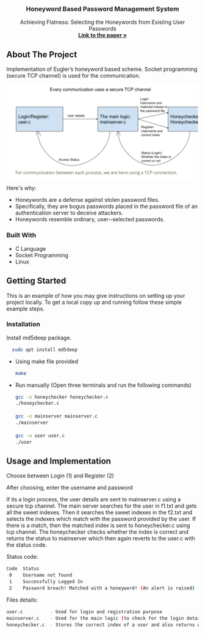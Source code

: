 <!-- PROJECT LOGO -->
<br />
<p align="center">
  <h3 align="center">Honeyword Based Password Management System</h3>

  <p align="center">
    Achieving Flatness: Selecting the Honeywords from Existing User Passwords
    <br />
    <a href="https://ieeexplore.ieee.org/document/7047759/"><strong>Link to the paper »</strong></a>
  </p>
</p>



<!-- ABOUT THE PROJECT -->
## About The Project

Implementation of Eugler’s honeyword based scheme. Socket programming (secure TCP channel) is used for the communication.

[![Product Name Screen Shot][product-screenshot]]()

Here's why:
* Honeywords are a defense against stolen password files.
* Specifically, they are bogus passwords placed in the password file of an authentication server to deceive attackers.
* Honeywords resemble ordinary, user-‐selected passwords.


### Built With

* C Language
* Socket Programming
* Linux



<!-- GETTING STARTED -->
## Getting Started

This is an example of how you may give instructions on setting up your project locally.
To get a local copy up and running follow these simple example steps.

### Installation

Install md5deep package.
```sh
  sudo apt install md5deep
```
* Using make file provided
  ```sh
  make
  ```
* Run manually (Open three terminals and run the following commands)
  ```sh
  gcc -o honeychecker honeychecker.c
  ./honeychecker.c
  
  gcc -o mainserver mainserver.c
  ./mainserver
  
  gcc -o user user.c
  ./user

  ```


<!-- USAGE EXAMPLES -->
## Usage and Implementation

Choose between 
Login (1) and 
Register (2)

After choosing, enter the username and password

If its a login process, the user details are sent to mainserver.c using a secure tcp channel.
The main server searches for the user in f1.txt and gets all the sweet indexes. Then it
searches the sweet indexes in the f2.txt and selects the indexes which match with the
password provided by the user. If there is a match, then the matched index is sent to
honeychecker.c using tcp channel. The honeychecker checks whether the index is correct
and returns the status to mainserver which then again reverts to the user.c with the status
code.

Status code: <br>
```sh
Code  Status
 0    Username not found
 1    Successfully Logged In
 2    Password breach! Matched with a honeyword! (An alert is raised)
```

Files details:
```sh
user.c          - Used for login and registration purpose
mainserver.c    - Used for the main logic (to check for the login details provided and registration process)
honeychecker.c  - Stores the correct index of a user and also returns whether the provided index is a correct one or a honeypot
```




<!-- MARKDOWN LINKS & IMAGES -->
[product-screenshot]: images/flow.png
